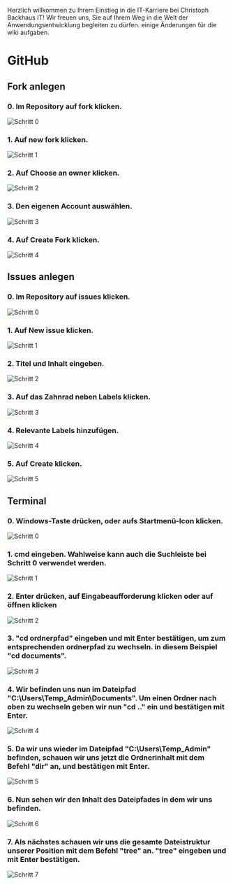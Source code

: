 Herzlich willkommen zu Ihrem Einstieg in die IT-Karriere bei Christoph Backhaus IT! Wir freuen uns, Sie auf Ihrem Weg in die Welt der Anwendungsentwicklung begleiten zu dürfen.
einige Änderungen für die wiki aufgaben. 

# **GitHub**  
  
## Fork anlegen  
### 0. Im Repository auf fork klicken.  
![Schritt 0](/images/GitHub_Fork_0.PNG)
### 1. Auf new fork klicken.  
![Schritt 1](/images/GitHub_Fork_1.PNG)
### 2. Auf Choose an owner klicken.  
![Schritt 2](/images/GitHub_Fork_3.PNG)
### 3. Den eigenen Account auswählen.  
![Schritt 3](/images/GitHub_Fork_4.PNG)
### 4. Auf Create Fork klicken.  
![Schritt 4](/images/GitHub_Fork_5.PNG)

## Issues anlegen
### 0. Im Repository auf issues klicken.  
![Schritt 0](/images/GitHub_Issues_0.PNG)
### 1. Auf New issue klicken.  
![Schritt 1](/images/GitHub_Issues_1.PNG)
### 2. Titel und Inhalt eingeben.  
![Schritt 2](/images/GitHub_Issues_2.png)
### 3. Auf das Zahnrad neben Labels klicken.  
![Schritt 3](/images/GitHub_Issues_3.PNG)
### 4. Relevante Labels hinzufügen.  
![Schritt 4](/images/GitHub_Issues_4.PNG)
### 5. Auf Create klicken.  
![Schritt 5](/images/GitHub_Issues_5.PNG)

## Terminal
### 0. Windows-Taste drücken, oder aufs Startmenü-Icon klicken.  
![Schritt 0](/images/Terminal_Win_0.PNG)
### 1. cmd eingeben. Wahlweise kann auch die Suchleiste bei Schritt 0 verwendet werden.  
![Schritt 1](/images/Terminal_Win_1.png)
### 2. Enter drücken, auf Eingabeaufforderung klicken oder auf öffnen klicken  
![Schritt 2](/images/Terminal_Win_2.png)
### 3. "cd ordnerpfad" eingeben und mit Enter bestätigen, um zum entsprechenden ordnerpfad zu wechseln. in diesem Beispiel "cd documents".  
![Schritt 3](/images/Terminal_Win_3.PNG)
### 4. Wir befinden uns nun im Dateipfad "C:\Users\Temp_Admin\Documents". Um einen Ordner nach oben zu wechseln geben wir nun "cd .." ein und bestätigen mit Enter.  
![Schritt 4](/images/Terminal_Win_4.PNG)
### 5. Da wir uns wieder im Dateipfad "C:\Users\Temp_Admin" befinden, schauen wir uns jetzt die Ordnerinhalt mit dem Befehl "dir" an, und bestätigen mit Enter.  
![Schritt 5](/images/Terminal_Win_5.PNG)
### 6. Nun sehen wir den Inhalt des Dateipfades in dem wir uns befinden.  
![Schritt 6](/images/Terminal_Win_6.PNG)
### 7. Als nächstes schauen wir uns die gesamte Dateistruktur unserer Position mit dem Befehl "tree" an. "tree" eingeben und mit Enter bestätigen.  
![Schritt 7](/images/Terminal_Win_7.png)
